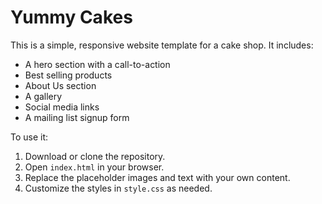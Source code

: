 # Yummy Cakes

This is a simple, responsive website template for a cake shop. It includes:

- A hero section with a call-to-action
- Best selling products
- About Us section
- A gallery
- Social media links
- A mailing list signup form

To use it:

1. Download or clone the repository.
2. Open `index.html` in your browser.
3. Replace the placeholder images and text with your own content.
4. Customize the styles in `style.css` as needed.
